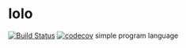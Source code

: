 # lolo

[![Build Status](https://travis-ci.com/k-nasa/lolo.svg?token=9PcYCQEPtrxEyFbxfqqp&branch=master)](https://travis-ci.com/k-nasa/lolo)
[![codecov](https://codecov.io/gh/k-nasa/lolo/branch/master/graph/badge.svg)](https://codecov.io/gh/k-nasa/lolo)
simple program language
